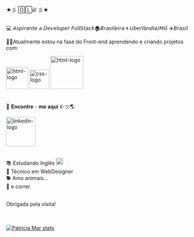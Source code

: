 
★彡 🄾🄻á! 彡★
<br>
<br>

:computer: 𝘈𝘴𝘱𝘪𝘳𝘢𝘯𝘵𝘦 𝘢 𝘋𝘦𝘷𝘦𝘭𝘰𝘱𝘦𝘳 𝘍𝘶𝘭𝘭𝘚𝘵𝘢𝘤𝘬:house:𝘉𝘳𝘢𝘴𝘪𝘭𝘦𝘪𝘳𝘢 :cyclone: 𝘜𝘣𝘦𝘳𝘭â𝘯𝘥𝘪𝘢/𝘔𝘎 :airplane:𝘉𝘳𝘢𝘴𝘪𝘭

 :book::dart:Atualmente estou na fase do Front-end aprendendo e criando projetos com:
<br>


<img width="60px"  src="https://img.shields.io/badge/HTML5-E34F26?style=for-the-badge&logo=html5&logoColor=white" alt="html-logo"/>    <img  width="53px" src="https://img.shields.io/badge/CSS3-1572B6?style=for-the-badge&logo=css3&logoColor=white" alt="css-logo"/>    <img width="90px"  src="https://img.shields.io/badge/JavaScript-F7DF1E?style=for-the-badge&logo=javascript&logoColor=black" alt="html-logo"/> 
<br>
<br>
<br>
 🚀  𝐄𝐧𝐜𝐨𝐧𝐭𝐫𝐞 - 𝐦𝐞 𝐚𝐪𝐮𝐢 ☪ツ:earth_americas:

<a href="https://www.linkedin.com/in/patricia-marciano-333407275/"><img width="80px" src="https://img.shields.io/badge/LinkedIn-0077B5?style=for-the-badge&logo=linkedin&logoColor=white" alt="linkedin-logo"/></a>
<br>
<br>

:books: Estudando Inglês <img width="20px" src="https://user-images.githubusercontent.com/132604214/236638921-8c55c47e-5f35-420e-a6a0-0e7d4a36d299.png"/>
<br>
:large_blue_diamond: Técnico em WebDesigner
<br>
:dog2: Amo animais...
<br>
:running: e correr.

<br>
Obrigada pela visita!
<br>
<br>
<br>


[![Patrícia Mar stats](https://github-readme-stats.vercel.app/api?username=patriciamarpaulino)](https://github.com/anuraghazra/github-readme-stats)








